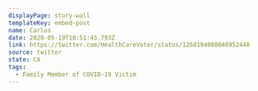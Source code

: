```yaml
---
displayPage: story-wall
templateKey: embed-post
name: Carlos
date: 2020-05-19T18:51:43.793Z
link: https://twitter.com/HealthCareVoter/status/1260194088046952448
source: twitter
state: CA
tags:
  - Family Member of COVID-19 Victim
---
```

